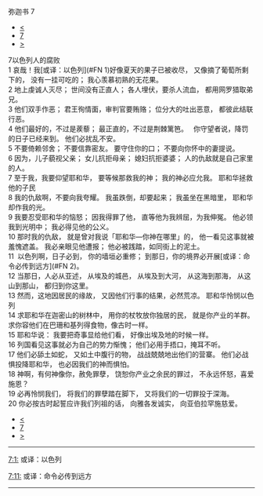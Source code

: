 ﻿





 弥迦书 7




* [<](bible/MIC06.md)
* [7](bible/MIC.md)
* [>](bible/NAM01.md)



 
7以色列人的腐败  
1 哀哉！我[或译：以色列](#FN
1)好像夏天的果子已被收尽， 又像摘了葡萄所剩下的， 没有一挂可吃的； 我心羡慕初熟的无花果。  
2 地上虔诚人灭尽； 世间没有正直人； 各人埋伏，要杀人流血， 都用网罗猎取弟兄。  
3 他们双手作恶； 君王徇情面，审判官要贿赂； 位分大的吐出恶意， 都彼此结联行恶。  
4 他们最好的，不过是蒺藜； 最正直的，不过是荆棘篱笆。    你守望者说，降罚的日子已经来到。 他们必扰乱不安。  
5 不要倚赖邻舍； 不要信靠密友。 要守住你的口； 不要向你怀中的妻提说。  
6 因为，儿子藐视父亲； 女儿抗拒母亲； 媳妇抗拒婆婆； 人的仇敌就是自己家里的人。     
7 至于我，我要仰望耶和华， 要等候那救我的神； 我的神必应允我。 耶和华拯救他的子民  
8 我的仇敌啊，不要向我夸耀。 我虽跌倒，却要起来； 我虽坐在黑暗里， 耶和华却作我的光。  
9 我要忍受耶和华的恼怒； 因我得罪了他， 直等他为我辨屈，为我伸冤。 他必领我到光明中； 我必得见他的公义。  
10 那时我的仇敌， 就是曾对我说「耶和华—你神在哪里」的， 他一看见这事就被羞愧遮盖。 我必亲眼见他遭报； 他必被践踏，如同街上的泥土。     
11  以色列啊，日子必到， 你的墙垣必重修； 到那日，你的境界必开展[或译：命令必传到远方](#FN
2)。  
12 当那日，人必从亚述， 从埃及的城邑， 从埃及到大河， 从这海到那海， 从这山到那山， 都归到你这里。  
13 然而，这地因居民的缘故， 又因他们行事的结果，必然荒凉。 耶和华怜悯以色列  
14 求耶和华在迦密山的树林中， 用你的杖牧放你独居的民， 就是你产业的羊群。 求你容他们在巴珊和基列得食物，像古时一样。     
15 耶和华说： 我要把奇事显给他们看， 好像出埃及地的时候一样。  
16 列国看见这事就必为自己的势力惭愧； 他们必用手捂口，掩耳不听。  
17 他们必舔土如蛇， 又如土中腹行的物， 战战兢兢地出他们的营寨。 他们必战惧投降耶和华， 也必因我们的神而惧怕。     
18 神啊，有何神像你，赦免罪孽， 饶恕你产业之余民的罪过， 不永远怀怒，喜爱施恩？  
19 必再怜悯我们， 将我们的罪孽踏在脚下， 又将我们的一切罪投于深海。  
20 你必按古时起誓应许我们列祖的话， 向雅各发诚实， 向亚伯拉罕施慈爱。 
* [<](bible/MIC06.md)
* [7](bible/MIC.md)
* [>](bible/NAM01.md)





---


[7:1:](#V1)
或译：以色列


[7:11:](#V11)
或译：命令必传到远方




---









